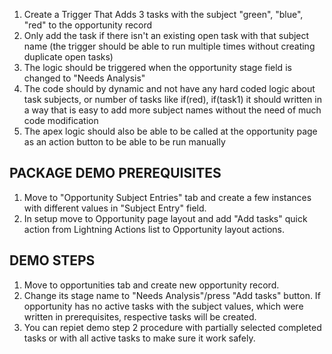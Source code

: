 1. Create a Trigger That Adds 3 tasks with the subject "green", "blue", "red" to the opportunity record
2. Only add the task if there isn't an existing open task with that subject name (the trigger should be able to run multiple times without creating duplicate open tasks)
3. The logic should be triggered when the opportunity stage field is changed to "Needs Analysis"
4. The code should by dynamic and not have any hard coded logic about task subjects, or number of tasks like if(red), if(task1) it should written in a way that is easy to add more subject names without the need of much code modification
5. The apex logic should also be able to be called at the opportunity page as an action button to be able to be run manually

##                                     PACKAGE DEMO PREREQUISITES 
1. Move to "Opportunity Subject Entries" tab and create a few instances with different values in "Subject Entry" field.
2. In setup move to Opportunity page layout and add "Add tasks" quick action from Lightning Actions list to Opportunity layout actions.
##                                           DEMO STEPS
1. Move to opportunities tab and create new opportunity record.
2. Change its stage name to "Needs Analysis"/press "Add tasks" button. If opportunity has no active tasks with the subject values, which were written in prerequisites, respective tasks will be created.                                         
3. You can repiet demo step 2 procedure with partially selected completed tasks or with all active tasks to make sure it work safely. 